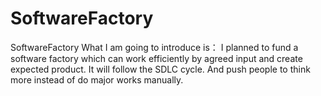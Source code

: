 # SoftwareFactory
SoftwareFactory
What I am going to introduce is： I planned to fund a software factory which can work efficiently by agreed input and create expected product. 
It will follow the SDLC cycle. And push people to think more instead of do major works manually. 
